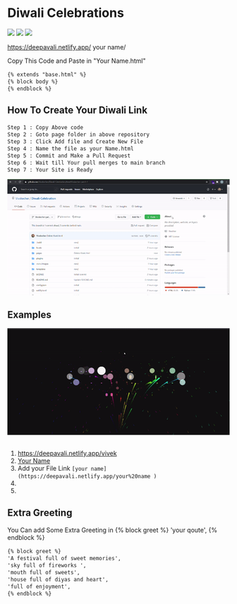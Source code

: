 # Diwali Celebrations
![](https://img.shields.io/spiget/stars/2)     ![](https://img.shields.io/website?down_color=lightgrey&down_message=offline&up_color=orange&up_message=Online&url=https%3A%2F%2Fdeepavali.netlify.app%2F)  ![](https://img.shields.io/github/forks/vivskecher/Diwali-Celebration?style=social)

https://deepavali.netlify.app/ your name/

Copy This Code and Paste in "Your Name.html"
```django
{% extends "base.html" %}
{% block body %}
{% endblock %}
```

## How To Create Your Diwali Link
```
Step 1 : Copy Above code
Step 2 : Goto page folder in above repository
Step 3 : Click Add file and Create New File
Step 4 : Name the file as your Name.html
Step 5 : Commit and Make a Pull Request
Step 6 : Wait till Your pull merges to main branch 
Step 7 : Your Site is Ready
```

![demo.gif](https://github.com/Vivskecher/Diwali-Celebration/blob/main/static/images/demo.gif?raw=true)
##
##
## Examples

![yn.gif](https://github.com/Vivskecher/Diwali-Celebration/blob/main/static/images/example.gif?raw=true)
##
1. https://deepavali.netlify.app/vivek 
2. [Your Name](https://deepavali.netlify.app/your%20name )
3. Add your File Link ```[your name](https://deepavali.netlify.app/your%20name )```
4.  
5.  
##
## Extra Greeting
You Can add Some Extra Greeting in {% block greet %} 'your qoute', {% endblock %}
```django
{% block greet %}
'A festival full of sweet memories',
'sky full of fireworks ',
'mouth full of sweets',
'house full of diyas and heart',
'full of enjoyment',
{% endblock %}
```
##
##
